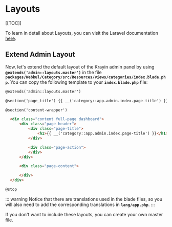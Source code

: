 # Layouts

[[TOC]]

To learn in detail about Layouts, you can visit the Laravel documentation [here](https://laravel.com/docs/10.x/blade).

## Extend Admin Layout

Now, let's extend the default layout of the Krayin admin panel by using **`@extends('admin::layouts.master')`** in the file **`packages/Webkul/Category/src/Resources/views/categories/index.blade.php`**. You can copy the following template to your **`index.blade.php`** file:

```html
@extends('admin::layouts.master')

@section('page_title') {{ __('category::app.admin.index.page-title') }} @stop

@section('content-wrapper')

  <div class="content full-page dashboard">
      <div class="page-header">
          <div class="page-title">
              <h1>{{ __('category::app.admin.index.page-title') }}</h1>
          </div>

          <div class="page-action">
          </div>
      </div>

      <div class="page-content">

      </div>
  </div>

@stop
```

::: warning
Notice that there are translations used in the blade files, so you will also need to add the corresponding translations in **`lang/app.php`**.
:::

If you don't want to include these layouts, you can create your own master file.